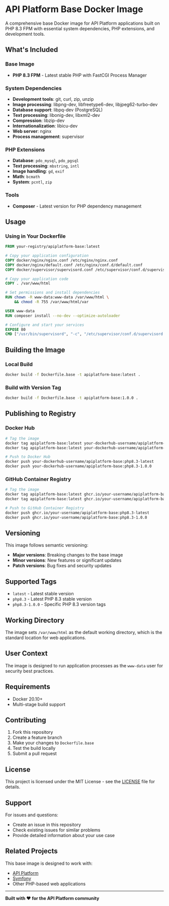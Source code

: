 # API Platform Base Docker Image

A comprehensive base Docker image for API Platform applications built on PHP 8.3 FPM with essential system dependencies, PHP extensions, and development tools.

## What's Included

### Base Image
- **PHP 8.3 FPM** - Latest stable PHP with FastCGI Process Manager

### System Dependencies
- **Development tools**: git, curl, zip, unzip
- **Image processing**: libpng-dev, libfreetype6-dev, libjpeg62-turbo-dev
- **Database support**: libpq-dev (PostgreSQL)
- **Text processing**: libonig-dev, libxml2-dev
- **Compression**: libzip-dev
- **Internationalization**: libicu-dev
- **Web server**: nginx
- **Process management**: supervisor

### PHP Extensions
- **Database**: `pdo_mysql`, `pdo_pgsql`
- **Text processing**: `mbstring`, `intl`
- **Image handling**: `gd`, `exif`
- **Math**: `bcmath`
- **System**: `pcntl`, `zip`

### Tools
- **Composer** - Latest version for PHP dependency management

## Usage

### Using in Your Dockerfile

```dockerfile
FROM your-registry/apiplatform-base:latest

# Copy your application configuration
COPY docker/nginx/nginx.conf /etc/nginx/nginx.conf
COPY docker/nginx/default.conf /etc/nginx/conf.d/default.conf
COPY docker/supervisor/supervisord.conf /etc/supervisor/conf.d/supervisord.conf

# Copy your application code
COPY . /var/www/html

# Set permissions and install dependencies
RUN chown -R www-data:www-data /var/www/html \
    && chmod -R 755 /var/www/html/var

USER www-data
RUN composer install --no-dev --optimize-autoloader

# Configure and start your services
EXPOSE 80
CMD ["/usr/bin/supervisord", "-c", "/etc/supervisor/conf.d/supervisord.conf"]
```

## Building the Image

### Local Build
```bash
docker build -f Dockerfile.base -t apiplatform-base:latest .
```

### Build with Version Tag
```bash
docker build -f Dockerfile.base -t apiplatform-base:1.0.0 .
```

## Publishing to Registry

### Docker Hub
```bash
# Tag the image
docker tag apiplatform-base:latest your-dockerhub-username/apiplatform-base:php8.3-latest
docker tag apiplatform-base:latest your-dockerhub-username/apiplatform-base:php8.3-1.0.0

# Push to Docker Hub
docker push your-dockerhub-username/apiplatform-base:php8.3-latest
docker push your-dockerhub-username/apiplatform-base:php8.3-1.0.0
```

### GitHub Container Registry
```bash
# Tag the image
docker tag apiplatform-base:latest ghcr.io/your-username/apiplatform-base:php8.3-latest
docker tag apiplatform-base:latest ghcr.io/your-username/apiplatform-base:php8.3-1.0.0

# Push to GitHub Container Registry
docker push ghcr.io/your-username/apiplatform-base:php8.3-latest
docker push ghcr.io/your-username/apiplatform-base:php8.3-1.0.0
```

## Versioning

This image follows semantic versioning:
- **Major versions**: Breaking changes to the base image
- **Minor versions**: New features or significant updates
- **Patch versions**: Bug fixes and security updates

## Supported Tags
- `latest` - Latest stable version
- `php8.3` - Latest PHP 8.3 stable version
- `php8.3-1.0.0` - Specific PHP 8.3 version tags

## Working Directory

The image sets `/var/www/html` as the default working directory, which is the standard location for web applications.

## User Context

The image is designed to run application processes as the `www-data` user for security best practices.

## Requirements

- Docker 20.10+
- Multi-stage build support

## Contributing

1. Fork this repository
2. Create a feature branch
3. Make your changes to `Dockerfile.base`
4. Test the build locally
5. Submit a pull request

## License

This project is licensed under the MIT License - see the [LICENSE](LICENSE) file for details.

## Support

For issues and questions:
- Create an issue in this repository
- Check existing issues for similar problems
- Provide detailed information about your use case

## Related Projects

This base image is designed to work with:
- [API Platform](https://api-platform.com/)
- [Symfony](https://symfony.com/)
- Other PHP-based web applications

---

**Built with ❤️ for the API Platform community**
